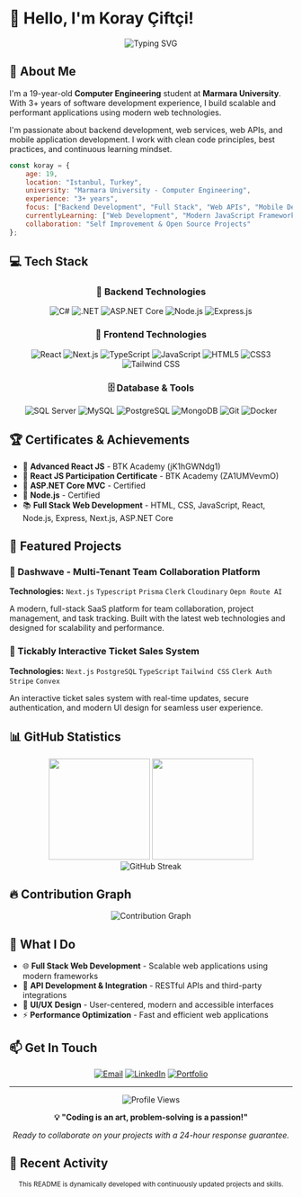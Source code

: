 # 👋 Hello, I'm Koray Çiftçi!

<div align="center">
  <img src="https://readme-typing-svg.herokuapp.com?font=Fira+Code&size=30&pause=1000&color=00D9FF&center=true&vCenter=true&width=600&lines=Full+Stack+Developer;Backend+Development+Enthusiast;Modern+Web+Technologies" alt="Typing SVG" />
</div>

## 🚀 About Me

I'm a 19-year-old **Computer Engineering** student at **Marmara University**. With 3+ years of software development experience, I build scalable and performant applications using modern web technologies.

I'm passionate about backend development, web services, web APIs, and mobile application development. I work with clean code principles, best practices, and continuous learning mindset.

```javascript
const koray = {
    age: 19,
    location: "Istanbul, Turkey",
    university: "Marmara University - Computer Engineering",
    experience: "3+ years",
    focus: ["Backend Development", "Full Stack", "Web APIs", "Mobile Development"],
    currentlyLearning: ["Web Development", "Modern JavaScript Frameworks", "Cloud Technologies"],
    collaboration: "Self Improvement & Open Source Projects"
};
```

## 💻 Tech Stack

<div align="center">

### 🎯 Backend Technologies
![C#](https://img.shields.io/badge/C%23-239120?style=for-the-badge&logo=c-sharp&logoColor=white)
![.NET](https://img.shields.io/badge/.NET-5C2D91?style=for-the-badge&logo=.net&logoColor=white)
![ASP.NET Core](https://img.shields.io/badge/ASP.NET%20Core-5C2D91?style=for-the-badge&logo=.net&logoColor=white)
![Node.js](https://img.shields.io/badge/Node.js-43853D?style=for-the-badge&logo=node.js&logoColor=white)
![Express.js](https://img.shields.io/badge/Express.js-404D59?style=for-the-badge)

### 🎨 Frontend Technologies
![React](https://img.shields.io/badge/React-20232A?style=for-the-badge&logo=react&logoColor=61DAFB)
![Next.js](https://img.shields.io/badge/Next.js-000000?style=for-the-badge&logo=next.js&logoColor=white)
![TypeScript](https://img.shields.io/badge/TypeScript-007ACC?style=for-the-badge&logo=typescript&logoColor=white)
![JavaScript](https://img.shields.io/badge/JavaScript-F7DF1E?style=for-the-badge&logo=javascript&logoColor=black)
![HTML5](https://img.shields.io/badge/HTML5-E34F26?style=for-the-badge&logo=html5&logoColor=white)
![CSS3](https://img.shields.io/badge/CSS3-1572B6?style=for-the-badge&logo=css3&logoColor=white)
![Tailwind CSS](https://img.shields.io/badge/Tailwind_CSS-38B2AC?style=for-the-badge&logo=tailwind-css&logoColor=white)

### 🗄️ Database & Tools
![SQL Server](https://img.shields.io/badge/Microsoft%20SQL%20Server-CC2927?style=for-the-badge&logo=microsoft%20sql%20server&logoColor=white)
![MySQL](https://img.shields.io/badge/MySQL-00000F?style=for-the-badge&logo=mysql&logoColor=white)
![PostgreSQL](https://img.shields.io/badge/PostgreSQL-316192?style=for-the-badge&logo=postgresql&logoColor=white)
![MongoDB](https://img.shields.io/badge/MongoDB-4EA94B?style=for-the-badge&logo=mongodb&logoColor=white)
![Git](https://img.shields.io/badge/Git-F05032?style=for-the-badge&logo=git&logoColor=white)
![Docker](https://img.shields.io/badge/Docker-2496ED?style=for-the-badge&logo=docker&logoColor=white)

</div>

## 🏆 Certificates & Achievements

- 🥇 **Advanced React JS** - BTK Academy (jK1hGWNdg1)
- 🥇 **React JS Participation Certificate** - BTK Academy (ZA1UMVevmO)
- 🎯 **ASP.NET Core MVC** - Certified
- 🎯 **Node.js** - Certified
- 📚 **Full Stack Web Development** - HTML, CSS, JavaScript, React, Node.js, Express, Next.js, ASP.NET Core

## 🚀 Featured Projects

### 🌊 Dashwave - Multi-Tenant Team Collaboration Platform
**Technologies:** `Next.js` `Typescript` `Prisma` `Clerk` `Cloudinary` `Oepn Route AI`

A modern, full-stack SaaS platform for team collaboration, project management, and task tracking. Built with the latest web technologies and designed for scalability and performance.

### 🎫 Tickably Interactive Ticket Sales System
**Technologies:** `Next.js` `PostgreSQL` `TypeScript` `Tailwind CSS` `Clerk Auth` `Stripe` `Convex`

An interactive ticket sales system with real-time updates, secure authentication, and modern UI design for seamless user experience.

## 📊 GitHub Statistics

<div align="center">
  <img height="180em" src="https://github-readme-stats.vercel.app/api?username=korayciftciii&show_icons=true&theme=tokyonight&include_all_commits=true&count_private=true"/>
  <img height="180em" src="https://github-readme-stats.vercel.app/api/top-langs/?username=korayciftciii&layout=compact&langs_count=7&theme=tokyonight"/>
</div>

<div align="center">
  <img src="https://github-readme-streak-stats.herokuapp.com/?user=korayciftciii&theme=tokyonight" alt="GitHub Streak" />
</div>

## 🔥 Contribution Graph

<div align="center">
  <img src="https://github-readme-activity-graph.vercel.app/graph?username=korayciftciii&theme=tokyo-night&hide_border=true" alt="Contribution Graph" />
</div>

## 💼 What I Do

- 🌐 **Full Stack Web Development** - Scalable web applications using modern frameworks
- 🔌 **API Development & Integration** - RESTful APIs and third-party integrations
- 🎨 **UI/UX Design** - User-centered, modern and accessible interfaces
- ⚡ **Performance Optimization** - Fast and efficient web applications

## 📫 Get In Touch

<div align="center">

[![Email](https://img.shields.io/badge/Email-ciftci.koray@outlook.com-D14836?style=for-the-badge&logo=gmail&logoColor=white)](mailto:ciftci.koray@outlook.com)
[![LinkedIn](https://img.shields.io/badge/LinkedIn-Koray%20Çiftçi-0077B5?style=for-the-badge&logo=linkedin&logoColor=white)](https://www.linkedin.com/in/ciftci-koray)
[![Portfolio](https://img.shields.io/badge/Portfolio-korayciftci.vercel.app-000000?style=for-the-badge&logo=vercel&logoColor=white)](https://korayciftci.com)

</div>

---

<div align="center">
  <img src="https://komarev.com/ghpvc/?username=korayciftciii&color=blueviolet&style=for-the-badge" alt="Profile Views" />
  
  **💡 "Coding is an art, problem-solving is a passion!"**
  
  *Ready to collaborate on your projects with a 24-hour response guarantee.*
</div>

## 🌟 Recent Activity

<!--START_SECTION:activity-->
<!--END_SECTION:activity-->

<div align="center">
  <sub>This README is dynamically developed with continuously updated projects and skills.</sub>
</div>
